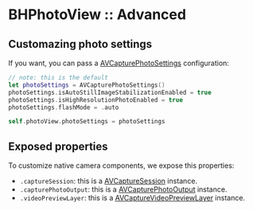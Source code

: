 # BHPhotoView :: Advanced

## Customazing photo settings

If you want, you can pass a [AVCapturePhotoSettings](https://developer.apple.com/documentation/avfoundation/avcapturephotosettings) configuration:
```swift
// note: this is the default
let photoSettings = AVCapturePhotoSettings()
photoSettings.isAutoStillImageStabilizationEnabled = true
photoSettings.isHighResolutionPhotoEnabled = true
photoSettings.flashMode = .auto

self.photoView.photoSettings = photoSettings
```

## Exposed properties

To customize native camera components, we expose this properties:

* `.captureSession`: this is a [AVCaptureSession](https://developer.apple.com/documentation/avfoundation/avcapturesession) instance.
* `.capturePhotoOutput`: this is a [AVCapturePhotoOutput](https://developer.apple.com/documentation/avfoundation/avcapturephotooutput) instance.
* `.videoPreviewLayer`: this is a [AVCaptureVideoPreviewLayer](https://developer.apple.com/documentation/avfoundation/avcapturevideopreviewlayer) instance.

